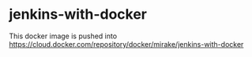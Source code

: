 # jenkins-with-docker
This docker image is pushed into https://cloud.docker.com/repository/docker/mirake/jenkins-with-docker

